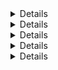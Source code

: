 <details>
@[:markdown](1-create-custom-sxa-module-social-feed.md)
</details>
<details>
@[:markdown](2-custom-field-type-general-link-phone.md)
</details>
<details>
@[:markdown](3-search-non-page-items.md)
</details>
<details>
@[:markdown](4-nvelocity-extensions.md)
</details>
<details>
@[:markdown](5-customize-xa-rte-profile.md)
</details>